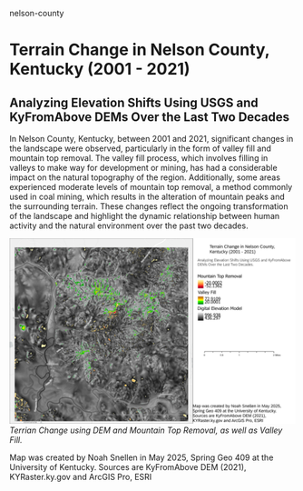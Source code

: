 nelson-county
# Terrain Change in Nelson County, Kentucky (2001 - 2021)

## Analyzing Elevation Shifts Using USGS and KyFromAbove DEMs Over the Last Two Decades

In Nelson County, Kentucky, between 2001 and 2021, significant changes in the landscape were observed, particularly in the form of valley fill and mountain top removal. The valley fill process, which involves filling in valleys to make way for development or mining, has had a considerable impact on the natural topography of the region. Additionally, some areas experienced moderate levels of mountain top removal, a method commonly used in coal mining, which results in the alteration of mountain peaks and the surrounding terrain. These changes reflect the ongoing transformation of the landscape and highlight the dynamic relationship between human activity and the natural environment over the past two decades.

![Terrian Change In Nelson County](Layout1.jpg)  
_Terrian Change using DEM and Mountain Top Removal, as well as Valley Fill._


Map was created by Noah Snellen in May 2025, Spring Geo 409 at the University of Kentucky. Sources are KyFromAbove DEM (2021), KYRaster.ky.gov and ArcGIS Pro, ESRI